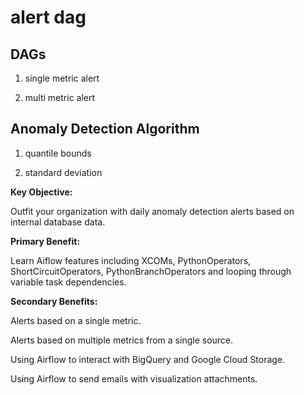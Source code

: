 # alert dag

## DAGs

1. single metric alert

2. multi metric alert 

## Anomaly Detection Algorithm

1. quantile bounds

2. standard deviation

**Key Objective:**

Outfit your organization with daily anomaly detection alerts based on internal database data.

**Primary Benefit:**

Learn Aiflow features including XCOMs, PythonOperators, ShortCircuitOperators, PythonBranchOperators and looping through variable task dependencies.

**Secondary Benefits:**

Alerts based on a single metric.

Alerts based on multiple metrics from a single source.

Using Airflow to interact with BigQuery and Google Cloud Storage.

Using Airflow to send emails with visualization attachments.